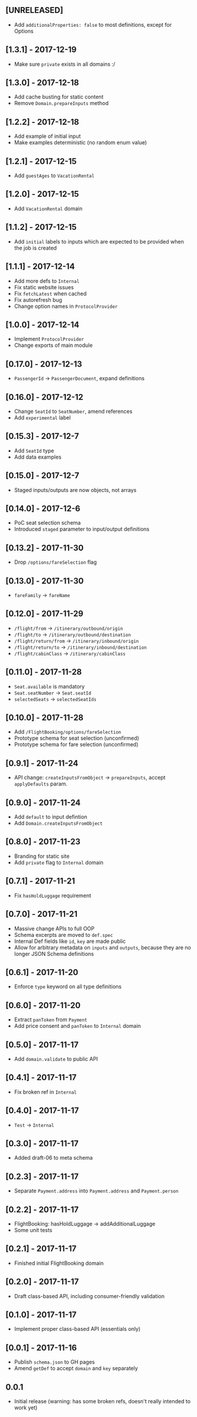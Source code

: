 ## [UNRELEASED]

- Add `additionalProperties: false` to most definitions, except for Options

## [1.3.1] - 2017-12-19

- Make sure `private` exists in all domains :/

## [1.3.0] - 2017-12-18

- Add cache busting for static content
- Remove `Domain.prepareInputs` method

## [1.2.2] - 2017-12-18

- Add example of initial input
- Make examples deterministic (no random enum value)

## [1.2.1] - 2017-12-15

- Add `guestAges` to `VacationRental`

## [1.2.0] - 2017-12-15

- Add `VacationRental` domain

## [1.1.2] - 2017-12-15

- Add `initial` labels to inputs which are expected to be provided
  when the job is created

## [1.1.1] - 2017-12-14

- Add more defs to `Internal`
- Fix static website issues
- Fix `fetchLatest` when cached
- Fix autorefresh bug
- Change option names in `ProtocolProvider`

## [1.0.0] - 2017-12-14

- Implement `ProtocolProvider`
- Change exports of main module

## [0.17.0] - 2017-12-13

- `PassengerId` -> `PassengerDocument`, expand definitions

## [0.16.0] - 2017-12-12

- Change `SeatId` to `SeatNumber`, amend references
- Add `experimental` label

## [0.15.3] - 2017-12-7

- Add `SeatId` type
- Add data examples

## [0.15.0] - 2017-12-7

- Staged inputs/outputs are now objects, not arrays

## [0.14.0] - 2017-12-6

- PoC seat selection schema
- Introduced `staged` parameter to input/output definitions

## [0.13.2] - 2017-11-30

- Drop `/options/fareSelection` flag

## [0.13.0] - 2017-11-30

- `fareFamily` -> `fareName`

## [0.12.0] - 2017-11-29

- `/flight/from` -> `/itinerary/outbound/origin`
- `/flight/to` -> `/itinerary/outbound/destination`
- `/flight/return/from` -> `/itinerary/inbound/origin`
- `/flight/return/to` -> `/itinerary/inbound/destination`
- `/flight/cabinClass` -> `/itinerary/cabinClass`

## [0.11.0] - 2017-11-28

- `Seat.available` is mandatory
- `Seat.seatNumber` -> `Seat.seatId`
- `selectedSeats` -> `selectedSeatIds`

## [0.10.0] - 2017-11-28

- Add `/FlightBooking/options/fareSelection`
- Prototype schema for seat selection (unconfirmed)
- Prototype schema for fare selection (unconfirmed)

## [0.9.1] - 2017-11-24

- API change: `createInputsFromObject` -> `prepareInputs`, accept `applyDefaults` param.

## [0.9.0] - 2017-11-24

- Add `default` to input defintion
- Add `Domain.createInputsFromObject`

## [0.8.0] - 2017-11-23

- Branding for static site
- Add `private` flag to `Internal` domain

## [0.7.1] - 2017-11-21

- Fix `hasHoldLuggage` requirement

## [0.7.0] - 2017-11-21

- Massive change APIs to full OOP
- Schema excerpts are moved to `def.spec`
- Internal Def fields like `id`, `key` are made public
- Allow for arbitrary metadata on `inputs` and `outputs`, because they are no longer JSON Schema definitions

## [0.6.1] - 2017-11-20

- Enforce `type` keyword on all type definitions

## [0.6.0] - 2017-11-20

- Extract `panToken` from `Payment`
- Add price consent and `panToken` to `Internal` domain

## [0.5.0] - 2017-11-17

- Add `domain.validate` to public API

## [0.4.1] - 2017-11-17

- Fix broken ref in `Internal`

## [0.4.0] - 2017-11-17

- `Test` -> `Internal`

## [0.3.0] - 2017-11-17

- Added draft-06 to meta schema

## [0.2.3] - 2017-11-17

- Separate `Payment.address` into `Payment.address` and `Payment.person`

## [0.2.2] - 2017-11-17

- FlightBooking: hasHoldLuggage -> addAdditionalLuggage
- Some unit tests

## [0.2.1] - 2017-11-17

- Finished initial FlightBooking domain

## [0.2.0] - 2017-11-17

- Draft class-based API, including consumer-friendly validation

## [0.1.0] - 2017-11-17

- Implement proper class-based API (essentials only)

## [0.0.1] - 2017-11-16

- Publish `schema.json` to GH pages
- Amend `getDef` to accept `domain` and `key` separately

## 0.0.1

- Initial release (warning: has some broken refs, doesn't really intended to work yet)
